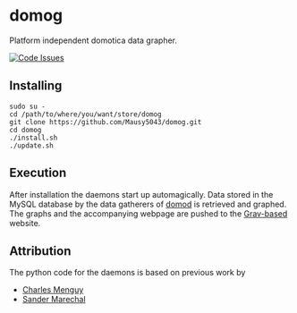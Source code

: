 # domog
Platform independent domotica data grapher.

[![Code Issues](https://www.quantifiedcode.com/api/v1/project/62314a00c098411e8a1544d9e9dd272d/badge.svg)](https://www.quantifiedcode.com/app/project/62314a00c098411e8a1544d9e9dd272d)


## Installing

```
sudo su -
cd /path/to/where/you/want/store/domog
git clone https://github.com/Mausy5043/domog.git
cd domog
./install.sh
./update.sh
```

## Execution
After installation the daemons start up automagically. Data stored in the MySQL database by the data gatherers of [domod](https://github.com/Mausy5043/domod.git) is retrieved and graphed. The graphs and the accompanying webpage are pushed to the [Grav-based](https://getgrav.org/) website.

## Attribution
The python code for the daemons is based on previous work by
- [Charles Menguy](http://stackoverflow.com/questions/10217067/implementing-a-full-python-unix-style-daemon-process)
- [Sander Marechal](http://www.jejik.com/articles/2007/02/a_simple_unix_linux_daemon_in_python/)
